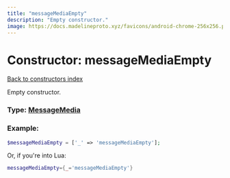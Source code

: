 ```yaml
---
title: "messageMediaEmpty"
description: "Empty constructor."
image: https://docs.madelineproto.xyz/favicons/android-chrome-256x256.png
---
```

# Constructor: messageMediaEmpty  
[Back to constructors index](index.md)



Empty constructor.




### Type: [MessageMedia](../types/MessageMedia.md)


### Example:

```php
$messageMediaEmpty = ['_' => 'messageMediaEmpty'];
```  


Or, if you're into Lua:

```lua
messageMediaEmpty={_='messageMediaEmpty'}

```


